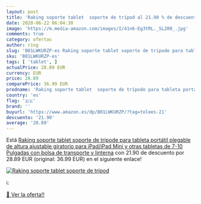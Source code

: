 ```yaml
---
layout: post
title: 'Raking soporte tablet  soporte de trípod al 21.90 % de descuento'
date: 2020-06-22 06:04:30
image: 'https://m.media-amazon.com/images/I/41n6-Eg3tRL._SL200_.jpg'
comments: true
category: ofertas
author: ring
slug: 'B01LWKURZP-es Raking soporte tablet soporte de trípode para tableta...'
sku: 'B01LWKURZP-es'
tags: [ 'tablet', ]
actualPrice: 28.89 EUR
currency: EUR
price: 28.89
comparePrice: 36.99 EUR
prodname: 'Raking soporte tablet  soporte de trípode para tableta portátil plegable de altura ajustable giratorio para iPad/iPad Mini y otras tabletas de 7-10 Pulgadas  con bolsa de transporte y linterna'
country: 'es'
flag: '🇪🇸'
brand: ''
buyurl: 'https://www.amazon.es/dp/B01LWKURZP/?tag=tolees-21'
descuento: '21.90'
average: '28.89'
---
```


Está [Raking soporte tablet  soporte de trípode para tableta portátil plegable de altura ajustable giratorio para iPad/iPad Mini y otras tabletas de 7-10 Pulgadas  con bolsa de transporte y linterna](https://www.amazon.es/dp/B01LWKURZP/?tag=tolees-21) con 21.90 de descuento por 28.89 EUR (original: 36.99 EUR) en el siguiente enlace!

[![Raking soporte tablet  soporte de trípod](https://m.media-amazon.com/images/I/41n6-Eg3tRL._SL200_.jpg)](https://www.amazon.es/dp/B01LWKURZP/?tag=tolees-21)

ℹ️:


[🛒 Ver la oferta!!](https://www.amazon.es/dp/B01LWKURZP/?tag=tolees-21)
